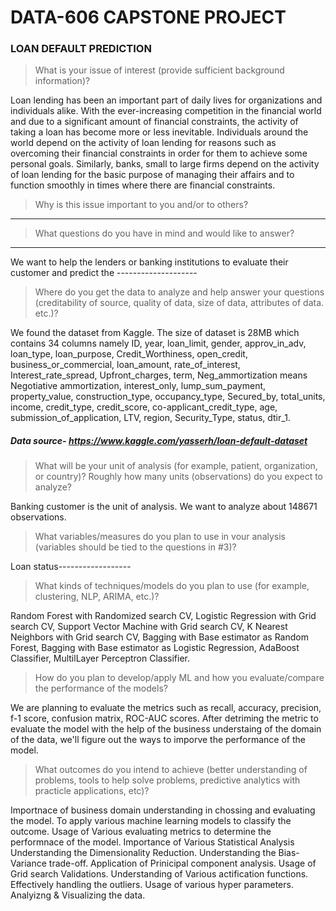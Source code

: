 # DATA-606 CAPSTONE PROJECT
### LOAN DEFAULT PREDICTION
> What is your issue of interest (provide sufficient background information)?

Loan lending has been an important part of daily lives for organizations and individuals alike. With the ever-increasing competition in the financial world and due to a significant amount of financial constraints, the activity of taking a loan has become more or less inevitable. Individuals around the world depend on the activity of loan lending for reasons such as overcoming their financial constraints in order for them to achieve some personal goals. Similarly, banks, small to large firms depend on the activity of loan lending for the basic purpose of managing their affairs and to function smoothly in times where there are financial constraints.

> Why is this issue important to you and/or to others?
----------------

> What questions do you have in mind and would like to answer?
--------------

 We want to help the lenders or banking institutions to evaluate their customer and predict the  --------------------
 
> Where do you get the data to analyze and help answer your questions (creditability of source, quality of data, size of data, attributes of data. etc.)?

We found the dataset from Kaggle. The size of dataset is 28MB which contains 34 columns namely ID, year, loan_limit, gender, approv_in_adv, loan_type, loan_purpose, Credit_Worthiness, open_credit, business_or_commercial, loan_amount, rate_of_interest, Interest_rate_spread, Upfront_charges, term, Neg_ammortization means 
Negotiative ammortization, interest_only, lump_sum_payment, property_value, construction_type, occupancy_type, Secured_by, total_units, income, credit_type, credit_score, 
co-applicant_credit_type, age, submission_of_application, LTV, region, Security_Type, status, dtir_1.
##### Data source- https://www.kaggle.com/yasserh/loan-default-dataset


> What will be your unit of analysis (for example, patient, organization, or country)? Roughly how many units (observations) do you expect to analyze?

 Banking customer is the unit of analysis.
 We want to analyze about 148671 observations.
 
> What variables/measures do you plan to use in vour analysis (variables should be tied to the questions in #3)?

Loan status------------------

> What kinds of techniques/models do you plan to use (for example, clustering, NLP, ARIMA, etc.)?

Random Forest with Randomized search CV, Logistic Regression with Grid search CV, Support Vector Machine with Grid search CV, K Nearest Neighbors with Grid search CV, Bagging with Base estimator as Random Forest, Bagging with Base estimator as Logistic Regression, AdaBoost Classifier, MultilLayer Perceptron Classifier.

> How do you plan to develop/apply ML and how you evaluate/compare the performance of the models?

We are planning to evaluate the metrics such as recall, accuracy, precision, f-1 score, confusion matrix, ROC-AUC scores. After detriming the metric to evaluate the model with the help of the business understaing of the domain of the data, we'll figure out the ways to imporve the performance of the model.

> What outcomes do you intend to achieve (better understanding of problems, tools to help solve problems, predictive analytics with practicle applications, etc)?

Importnace of business domain understanding in chossing and evaluating the model.
To apply various machine learning models to classify the outcome.
Usage of Various evaluating metrics to determine the performnace of the model.
Importance of Various Statistical Analysis
Understanding the Dimensionality Reduction.
Understanding the Bias-Variance trade-off.
Application of Prinicipal component analysis.
Usage of Grid search Validations.
Understanding of Various actification functions. 
Effectively handling the outliers.
Usage of various hyper parameters.
Analyizng & Visualizing the data.

